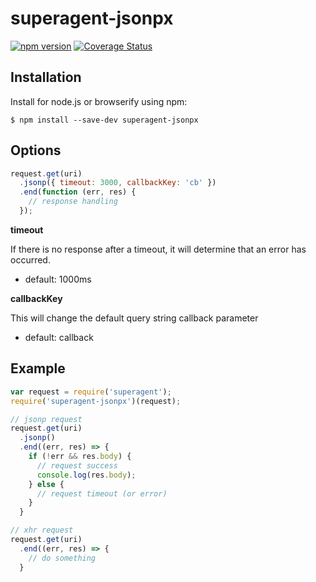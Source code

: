 # superagent-jsonpx

[![npm version](https://badge.fury.io/js/superagent-jsonpx.svg)](http://badge.fury.io/js/superagent-jsonpx) 
[![Coverage Status](https://coveralls.io/repos/mnatsu31/superagent-jsonpx/badge.svg?branch=master&service=github)](https://coveralls.io/github/mnatsu31/superagent-jsonpx?branch=master)

## Installation

Install for node.js or browserify using npm:

```
$ npm install --save-dev superagent-jsonpx
```

## Options

```javascript
request.get(uri)
  .jsonp({ timeout: 3000, callbackKey: 'cb' })
  .end(function (err, res) {
    // response handling
  });
```

**timeout**

If there is no response after a timeout, it will determine that an error has occurred.

* default: 1000ms

**callbackKey**

This will change the default query string callback parameter 

* default: callback

## Example

```javascript
var request = require('superagent');
require('superagent-jsonpx')(request);

// jsonp request
request.get(uri)
  .jsonp()
  .end((err, res) => {
    if (!err && res.body) {
      // request success
      console.log(res.body);
    } else {
      // request timeout (or error)
    }
  }

// xhr request
request.get(uri)
  .end((err, res) => {
    // do something
  }
```
